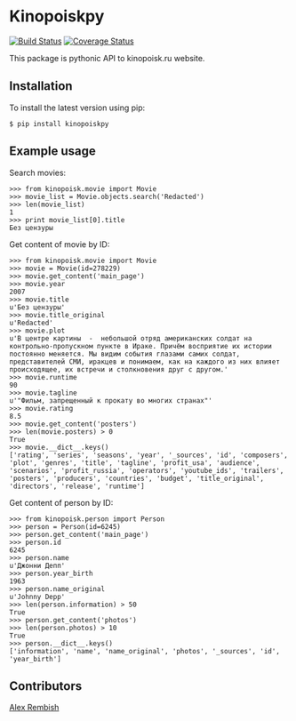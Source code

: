 # Kinopoiskpy

[![Build Status](https://travis-ci.org/ramusus/kinopoiskpy.png?branch=master)](https://travis-ci.org/ramusus/kinopoiskpy) [![Coverage Status](https://coveralls.io/repos/ramusus/kinopoiskpy/badge.png?branch=master)](https://coveralls.io/r/ramusus/kinopoiskpy)

This package is pythonic API to kinopoisk.ru website.

## Installation

To install the latest version using pip:

    $ pip install kinopoiskpy

## Example usage

Search movies:

    >>> from kinopoisk.movie import Movie
    >>> movie_list = Movie.objects.search('Redacted')
    >>> len(movie_list)
    1
    >>> print movie_list[0].title
    Без цензуры

Get content of movie by ID:

    >>> from kinopoisk.movie import Movie
    >>> movie = Movie(id=278229)
    >>> movie.get_content('main_page')
    >>> movie.year
    2007
    >>> movie.title
    u'Без цензуры'
    >>> movie.title_original
    u'Redacted'
    >>> movie.plot
    u'В центре картины  -  небольшой отряд американских солдат на контрольно-пропускном пункте в Ираке. Причём восприятие их истории постоянно меняется. Мы видим события глазами самих солдат, представителей СМИ, иракцев и понимаем, как на каждого из них влияет происходящее, их встречи и столкновения друг с другом.'
    >>> movie.runtime
    90
    >>> movie.tagline
    u'"Фильм, запрещенный к прокату во многих странах"'
    >>> movie.rating
    8.5
    >>> movie.get_content('posters')
    >>> len(movie.posters) > 0
    True
    >>> movie.__dict__.keys()
    ['rating', 'series', 'seasons', 'year', '_sources', 'id', 'composers', 'plot', 'genres', 'title', 'tagline', 'profit_usa', 'audience', 'scenarios', 'profit_russia', 'operators', 'youtube_ids', 'trailers', 'posters', 'producers', 'countries', 'budget', 'title_original', 'directors', 'release', 'runtime']

Get content of person by ID:

    >>> from kinopoisk.person import Person
    >>> person = Person(id=6245)
    >>> person.get_content('main_page')
    >>> person.id
    6245
    >>> person.name
    u'Джонни Депп'
    >>> person.year_birth
    1963
    >>> person.name_original
    u'Johnny Depp'
    >>> len(person.information) > 50
    True
    >>> person.get_content('photos')
    >>> len(person.photos) > 10
    True
    >>> person.__dict__.keys()
    ['information', 'name', 'name_original', 'photos', '_sources', 'id', 'year_birth']

## Contributors

[Alex Rembish](http://github.com/rembish)
